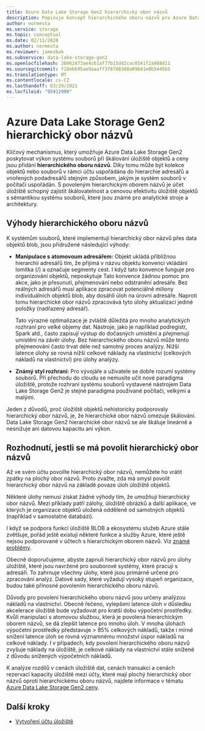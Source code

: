 ```yaml
---
title: Azure Data Lake Storage Gen2 hierarchický obor názvů
description: Popisuje koncept hierarchického oboru názvů pro Azure Data Lake Storage Gen2
author: normesta
ms.service: storage
ms.topic: conceptual
ms.date: 02/11/2020
ms.author: normesta
ms.reviewer: jamesbak
ms.subservice: data-lake-storage-gen2
ms.openlocfilehash: 26062d73ae4c61af77b15dd2cac0541f2a988d11
ms.sourcegitcommit: f28ebb95ae9aaaff3f87d8388a09b41e0b3445b5
ms.translationtype: MT
ms.contentlocale: cs-CZ
ms.lasthandoff: 03/29/2021
ms.locfileid: "95912990"
---
```

# <a name="azure-data-lake-storage-gen2-hierarchical-namespace"></a>Azure Data Lake Storage Gen2 hierarchický obor názvů

Klíčový mechanismus, který umožňuje Azure Data Lake Storage Gen2 poskytovat výkon systému souborů při škálování úložiště objektů a ceny jsou přidání **hierarchického oboru názvů**. Díky tomu může být kolekce objektů nebo souborů v rámci účtu uspořádána do hierarchie adresářů a vnořených podadresářů stejným způsobem, jakým je systém souborů v počítači uspořádán. S povoleným hierarchickým oborem názvů je účet úložiště schopný zajistit škálovatelnost a cenovou efektivitu úložiště objektů s sémantikou systému souborů, které jsou známé pro analytické stroje a architektury.

## <a name="the-benefits-of-a-hierarchical-namespace"></a>Výhody hierarchického oboru názvů

K systémům souborů, které implementují hierarchický obor názvů přes data objektů blob, jsou přidružené následující výhody:

- **Manipulace s atomovoum adresářem:** Objekt ukládá přibližnou hierarchii adresářů tím, že přijímá v názvu objektu konvenci vkládání lomítka (/) a označuje segmenty cest. I když tato konvence funguje pro organizování objektů, neposkytuje Tato konvence žádnou pomoc pro akce, jako je přesunutí, přejmenování nebo odstranění adresáře. Bez reálných adresářů musí aplikace zpracovat potenciálně miliony individuálních objektů blob, aby dosáhli úloh na úrovni adresáře. Naproti tomu hierarchické obor názvů zpracovává tyto úlohy aktualizací jediné položky (nadřazený adresář).

    Tato výrazné optimalizace je zvláště důležitá pro mnoho analytických rozhraní pro velké objemy dat. Nástroje, jako je například podregistr, Spark atd., často zapisují výstup do dočasných umístění a přejmenují umístění na závěr úlohy. Bez hierarchického oboru názvů může tento přejmenování často trvat déle než samotný proces analýzy. Nižší latence úlohy se rovná nižší celkové náklady na vlastnictví (celkových nákladů na vlastnictví) pro úlohy analýzy.

- **Známý styl rozhraní:** Pro vývojáře a uživatele se dobře rozumí systémy souborů. Při přechodu do cloudu se nemusíte učit nové paradigma úložiště, protože rozhraní systému souborů vystavené nástrojem Data Lake Storage Gen2 je stejné paradigma používané počítači, velkými a malými.

Jeden z důvodů, proč úložiště objektů nehistoricky podporovaly hierarchický obor názvů, je, že hierarchické obor názvů omezuje škálování. Data Lake Storage Gen2 hierarchické obor názvů se ale škáluje lineárně a nesnižuje ani datovou kapacitu ani výkon.

## <a name="deciding-whether-to-enable-a-hierarchical-namespace"></a>Rozhodnutí, jestli se má povolit hierarchický obor názvů

Až ve svém účtu povolíte hierarchický obor názvů, nemůžete ho vrátit zpátky na plochý obor názvů. Proto zvažte, zda má smysl povolit hierarchický obor názvů na základě povaze úloh úložiště objektů.

Některé úlohy nemusí získat žádné výhody tím, že umožňují hierarchický obor názvů. Mezi příklady patří zálohy, úložiště obrázků a další aplikace, ve kterých je organizace objektů uložená odděleně od samotných objektů (například v samostatné databázi). 

I když se podpora funkcí úložiště BLOB a ekosystému služeb Azure stále zvětšuje, pořád ještě existují některé funkce a služby Azure, které ještě nejsou podporované v účtech s hierarchickým oborem názvů. Viz [známé problémy](data-lake-storage-known-issues.md). 

Obecně doporučujeme, abyste zapnuli hierarchický obor názvů pro úlohy úložiště, které jsou navržené pro souborové systémy, které pracují s adresáři. To zahrnuje všechny úlohy, které jsou primárně určené pro zpracování analýz. Datové sady, které vyžadují vysoký stupeň organizace, budou také přínosné povolením hierarchického oboru názvů.

Důvody pro povolení hierarchického oboru názvů jsou určeny analýzou nákladů na vlastnictví. Obecně řečeno, vylepšení latence úloh v důsledku akcelerace úložiště bude vyžadovat pro kratší dobu výpočetní prostředky. Kvůli manipulaci s atomovou službou, která je povolená hierarchickým oborem názvů, se dá zlepšit latence pro mnoho úloh. V mnoha úlohách výpočetní prostředky představuje > 85% celkových nákladů, takže i mírné snížení latence úloh se rovná významnému množství úspor nákladů na celkové náklady. I v případech, kdy povolení hierarchického oboru názvů zvyšuje náklady na úložiště, je celkové náklady na vlastnictví stále snížené z důvodu snížených výpočetních nákladů.

K analýze rozdílů v cenách úložiště dat, cenách transakcí a cenách rezervací kapacity úložiště mezi účty, které mají plochý hierarchický obor názvů oproti hierarchickému oboru názvů, najdete informace v tématu [Azure Data Lake Storage Gen2 ceny](https://azure.microsoft.com/pricing/details/storage/data-lake/).

## <a name="next-steps"></a>Další kroky

- [Vytvoření účtu úložiště](../common/storage-account-create.md)